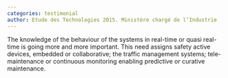 ```yaml
---
categories: testimonial
author: Etude des Technologies 2015. Ministère chargé de l’Industrie 
---
```

The knowledge of the behaviour of the systems in real-time or quasi real-time is going more and more important. This need assigns safety active devices, embedded or collaborative; the traffic management systems; tele-maintenance or continuous monitoring enabling predictive or curative maintenance.
